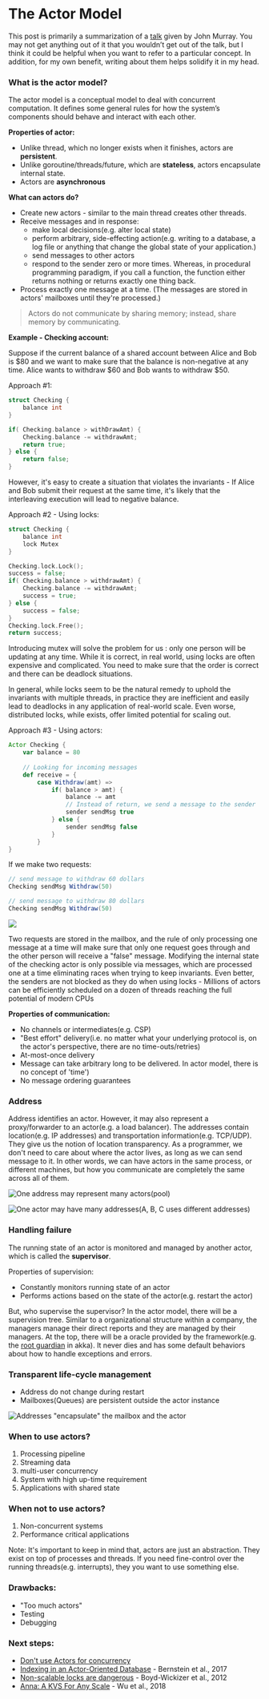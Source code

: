 # The Actor Model

This post is primarily a summarization of a [talk](https://www.youtube.com/watch?v=lPTqcecwkJg&list=WL&index=3&t=34s) given by John Murray. You may not get anything out of it that you wouldn’t get out of the talk, but I think it could be helpful when you want to refer to a particular concept. In addition, for my own benefit, writing about them helps solidify it in my head.

### What is the actor model?

The actor model is a conceptual model to deal with concurrent computation. It defines some general rules for how the system’s components should behave and interact with each other.

**Properties of actor:**

* Unlike thread, which no longer exists when it finishes, actors are **persistent**. 
* Unlike goroutine/threads/future, which are **stateless**, actors encapsulate internal state. 
* Actors are **asynchronous**

**What can actors do?**

* Create new actors - similar to the main thread creates other threads.
* Receive messages and in response:
  * make local decisions\(e.g. alter local state\)
  * perform arbitrary, side-effecting action\(e.g. writing to a database, a log file or anything that change the global state of your application.\)
  * send messages to other actors
  * respond to the sender zero or more times. Whereas, in procedural programming paradigm, if you call a function, the function either returns nothing or returns exactly one thing back.
* Process exactly one message at a time. \(The messages are stored in actors' mailboxes until they're processed.\)

> Actors do not communicate by sharing memory; instead, share memory by communicating.

**Example - Checking account:**

Suppose if the current balance of a shared account between Alice and Bob is $80 and we want to make sure that the balance is non-negative at any time. Alice wants to withdraw $60 and Bob wants to withdraw $50.   

Approach \#1: 

```go
struct Checking {
    balance int
}

if( Checking.balance > withDrawAmt) {
    Checking.balance -= withdrawAmt;
    return true;
} else {
    return false;
}
```

However, it's easy to create a situation that violates the invariants - If Alice and Bob submit their request at the same time, it's likely that the interleaving execution will lead to negative balance.

Approach \#2 - Using locks:

```go
struct Checking {
    balance int
    lock Mutex
}

Checking.lock.Lock();
success = false; 
if( Checking.balance > withdrawAmt) {
    Checking.balance -= withdrawAmt;
    success = true;
} else {
    success = false;
}
Checking.lock.Free();
return success;
```

Introducing mutex will solve the problem for us : only one person will be updating at any time. While it is correct, in real world, using locks are often expensive and complicated. You need to make sure that the order is correct and there can be deadlock situations. 

In general, while locks seem to be the natural remedy to uphold the invariants with multiple threads, in practice they are inefficient and easily lead to deadlocks in any application of real-world scale. Even worse, distributed locks, while exists, offer limited potential for scaling out.

Approach \#3 - Using actors:

```scala
Actor Checking {
    var balance = 80
    
    // Looking for incoming messages 
    def receive = {
        case Withdraw(amt) =>
            if( balance > amt) {
                balance -= amt
                // Instead of return, we send a message to the sender
                sender sendMsg true
            } else {
                sender sendMsg false
            }
        }
}
```

If we make two requests:

```scala
// send message to withdraw 60 dollars
Checking sendMsg Withdraw(50)

// send message to withdraw 80 dollars
Checking sendMsg Withdraw(50)
```

![](../.gitbook/assets/screen-shot-2019-10-12-at-9.39.51-pm.png)

Two requests are stored in the mailbox, and the rule of only processing one message at a time will make sure that only one request goes through and the other person will receive a "false" message. Modifying the internal state of the checking actor is only possible via messages, which are processed one at a time eliminating races when trying to keep invariants. Even better, the senders are not blocked as they do when using locks - Millions of actors can be efficiently scheduled on a dozen of threads reaching the full potential of modern CPUs

**Properties of communication:**

* No channels or intermediates\(e.g. CSP\)
* "Best effort" delivery\(i.e. no matter what your underlying protocol is, on the actor's perspective, there are no time-outs/retries\)
* At-most-once delivery
* Message can take arbitrary long to be delivered. In actor model, there is no concept of 'time'\)
* No message ordering guarantees

### Address

Address identifies an actor. However, it may also represent a proxy/forwarder to an actor\(e.g. a load balancer\). The addresses contain location\(e.g. IP addresses\) and transportation information\(e.g. TCP/UDP\). They give us the notion of location transparency. As a programmer, we don't need to care about where the actor lives, as long as we can send message to it. In other words, we can have actors in the same process, or different machines, but how you communicate are completely the same across all of them.

![One address may represent many actors\(pool\)](../.gitbook/assets/screen-shot-2019-10-13-at-1.06.31-am.png)



![One actor may have many addresses\(A, B, C uses different addresses\)](../.gitbook/assets/screen-shot-2019-10-13-at-1.06.40-am.png)

### Handling failure

The running state of an actor is monitored and managed by another actor, which is called the **supervisor**.

Properties of supervision:

* Constantly monitors running state of an actor
* Performs actions based on the state of the actor\(e.g. restart the actor\)

But, who supervise the supervisor? In the actor model, there will be a supervision tree. Similar to a organizational structure within a company, the managers manage their direct reports and they are managed by their managers. At the top, there will be a oracle provided by the framework\(e.g. the [root guardian](https://doc.akka.io/docs/akka/current/general/supervision.html#supervision-and-monitoring) in akka\). It never dies and has some default behaviors about how to handle exceptions and errors.

### Transparent life-cycle management

* Address do not change during restart
* Mailboxes\(Queues\) are persistent outside the actor instance

![Addresses &quot;encapsulate&quot; the mailbox and the actor](../.gitbook/assets/screen-shot-2019-10-13-at-1.23.10-am.png)



### When to use actors?

1. Processing pipeline
2. Streaming data
3. multi-user concurrency
4. System with high up-time requirement
5. Applications with shared state

### When not to use actors?

1. Non-concurrent systems
2. Performance critical applications

Note: It's important to keep in mind that, actors are just an abstraction. They exist on top of processes and threads. If you need fine-control over the running threads\(e.g. interrupts\), they you want to use something else. 

### Drawbacks:

* "Too much actors"
* Testing
* Debugging

### Next steps:

* [Don't use Actors for concurrency](https://www.chrisstucchio.com/blog/2013/actors_vs_futures.html)
* [Indexing in an Actor-Oriented Database](http://cidrdb.org/cidr2017/papers/p29-bernstein-cidr17.pdf) - Bernstein et al., 2017
* [Non-scalable locks are dangerous](https://people.csail.mit.edu/nickolai/papers/boyd-wickizer-locks.pdf) - Boyd-Wickizer et al., 2012
* [Anna: A KVS For Any Scale](http://db.cs.berkeley.edu/jmh/papers/anna_ieee18.pdf) - Wu et al., 2018

### 

